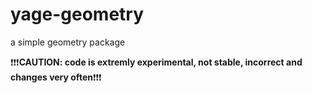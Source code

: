 yage-geometry
=============

a simple geometry package

:exclamation::exclamation::exclamation:**CAUTION: code is extremly experimental, not stable, incorrect and changes very often**:exclamation::exclamation::exclamation:
